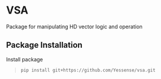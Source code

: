 # VSA

Package for manipulating HD vector logic and operation

## Package Installation

Install package
   >`pip install git+https://github.com/Yessense/vsa.git`